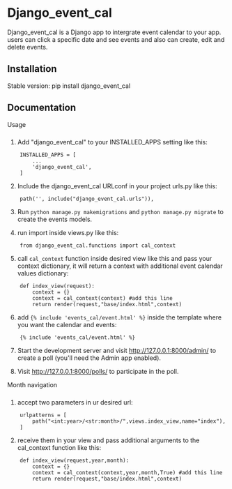 # Django_event_cal

Django_event_cal is a Django app to intergrate event calendar to your app. users can click a specific
date and see events and also can create, edit and delete events.

## Installation

Stable version:
pip install django_event_cal

## Documentation

Usage

#####

1. Add "django_event_cal" to your INSTALLED_APPS setting like this:

```
    INSTALLED_APPS = [
        ...
        'django_event_cal',
    ]
```

2. Include the django_event_cal URLconf in your project urls.py like this:

```
    path('', include("django_event_cal.urls")),
```

3. Run `python manage.py makemigrations` and `python manage.py migrate` to create the events models.

4. run import inside views.py like this:

```
    from django_event_cal.functions import cal_context
```

5. call `cal_context` function inside desired view like this and pass your context dictionary, it will return a context with additional event calendar values dictionary:

```
    def index_view(request):
        context = {}
        context = cal_context(context) #add this line
        return render(request,"base/index.html",context)
```

6. add `{% include 'events_cal/event.html' %}` inside the template where you want the calendar and events:

```
    {% include 'events_cal/event.html' %}
```

7. Start the development server and visit http://127.0.0.1:8000/admin/
   to create a poll (you'll need the Admin app enabled).

8. Visit http://127.0.0.1:8000/polls/ to participate in the poll.

Month navigation

#####

1. accept two parameters in ur desired url:

```
    urlpatterns = [
        path("<int:year>/<str:month>/",views.index_view,name="index"),
    ]
```

2. receive them in your view and pass additional arguments to the cal_context function like this:

```
    def index_view(request,year,month):
        context = {}
        context = cal_context(context,year,month,True) #add this line
        return render(request,"base/index.html",context)
```
